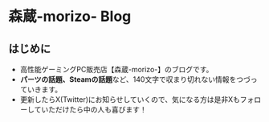 # 森蔵-morizo- Blog

## はじめに

- 高性能ゲーミングPC販売店【森蔵-morizo-】のブログです。
- **パーツの話題、Steamの話題**など、140文字で収まり切れない情報をつづっていきます。
- 更新したらX(Twitter)にお知らせしていくので、気になる方は是非Xもフォローしていただけたら中の人も喜びます！
